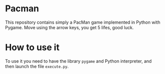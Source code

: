 # Pacman 

This repository contains simply a PacMan game implemented in Python with Pygame. Move using the arrow keys, you get 5 lifes, good luck.

# How to use it

To use it you need to have the library ```pygame``` and Python interpreter, and then launch the file ```execute.py```.
